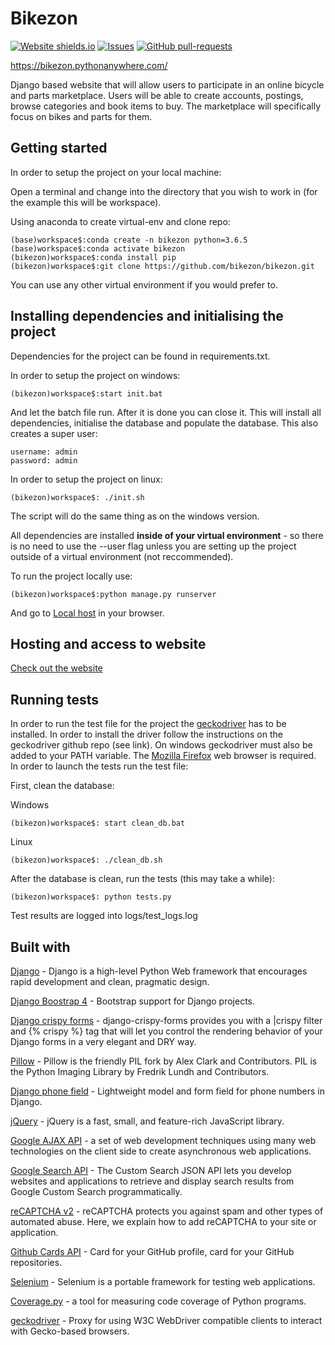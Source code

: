 # Bikezon

[![Website shields.io](https://img.shields.io/website-up-down-green-red/http/shields.io.svg)](https://bikezon.pythonanywhere.com/)
[![Issues](https://img.shields.io/github/issues-raw/tterb/PlayMusic.svg?maxAge=25000)](https://github.com/bikezon/bikezon/issues/)
[![GitHub pull-requests](https://img.shields.io/github/issues-pr/Naereen/StrapDown.js.svg)](https://github.com/bikezon/bikezon/pulls)


<https://bikezon.pythonanywhere.com/>

Django based website that will allow users to participate in an online bicycle and parts marketplace. Users will be able to create accounts, postings, browse categories and book items to buy. The marketplace will specifically focus on bikes and parts for them.

## Getting started

In order to setup the project on your local machine:

Open a terminal and change into the directory that you wish to work in (for the example this will be workspace).

Using anaconda to create virtual-env and clone repo:

```shell
(base)workspace$:conda create -n bikezon python=3.6.5
(base)workspace$:conda activate bikezon
(bikezon)workspace$:conda install pip
(bikezon)workspace$:git clone https://github.com/bikezon/bikezon.git
```

You can use any other virtual environment if you would prefer to.

## Installing dependencies and initialising the project

Dependencies for the project can be found in requirements.txt.

In order to setup the project on windows:

```shell
(bikezon)workspace$:start init.bat
```

And let the batch file run. After it is done you can close it. This will install all dependencies, initialise the database and populate the database.
This also creates a super user:

```shell
username: admin
password: admin
```

In order to setup the project on linux:

```shell
(bikezon)workspace$: ./init.sh
```

The script will do the same thing as on the windows version.

All dependencies are installed **inside of your virtual environment** - so there is no need to use the --user flag unless you are setting up the project outside of a virtual environment (not reccommended).

To run the project locally use:

```shell
(bikezon)workspace$:python manage.py runserver
```

And go to [Local host](127.0.0.1:8000 "127.0.0.1:8000") in your browser.

## Hosting and access to website

[Check out the website](https://bikezon.pythonanywhere.com/)

## Running tests

In order to run the test file for the project the [geckodriver](https://github.com/mozilla/geckodriver/releases "geckodriver") has to be installed. In order to install the driver follow the instructions on the geckodriver github repo
(see link). On windows geckodriver must also be added to your PATH variable. The [Mozilla Firefox](https://www.mozilla.org/en-GB/firefox/new/ "Mozilla Firefox") web browser is required.
In order to launch the tests run the test file:

First, clean the database:

Windows

```shell
(bikezon)workspace$: start clean_db.bat
```

Linux

```shell
(bikezon)workspace$: ./clean_db.sh
```

After the database is clean, run the tests (this may take a while):

```shell
(bikezon)workspace$: python tests.py
```

Test results are logged into logs/test_logs.log

## Built with

[Django](https://www.djangoproject.com/ "Django's Homepage") - Django is a high-level Python Web framework that encourages rapid development and clean, pragmatic design.

[Django Boostrap 4](https://pypi.org/project/django-bootstrap4/ "Bootstrap support for Django projects") - Bootstrap support for Django projects.

[Django crispy forms](https://django-crispy-forms.readthedocs.io/en/latest/) - django-crispy-forms provides you with a |crispy filter and {% crispy %} tag that will let you control the rendering behavior of your Django forms in a very elegant and DRY way.

[Pillow](https://pillow.readthedocs.io/en/stable/) - Pillow is the friendly PIL fork by Alex Clark and Contributors. PIL is the Python Imaging Library by Fredrik Lundh and Contributors.

[Django phone field](https://github.com/VeryApt/django-phone-field) - Lightweight model and form field for phone numbers in Django.

[jQuery](https://jquery.com/ "jQuery") - jQuery is a fast, small, and feature-rich JavaScript library.

[Google AJAX API](https://support.google.com/webmasters/answer/174993?hl=en) - a set of web development techniques using many web technologies on the client side to create asynchronous web applications.

[Google Search API](https://developers.google.com/custom-search/v1/overview) - The Custom Search JSON API lets you develop websites and applications to retrieve and display search results from Google Custom Search programmatically.

[reCAPTCHA v2](https://developers.google.com/recaptcha/docs/display) - reCAPTCHA protects you against spam and other types of automated abuse. Here, we explain how to add reCAPTCHA to your site or application.

[Github Cards API](https://github.com/lepture/github-cards) - Card for your GitHub profile, card for your GitHub repositories.

[Selenium](https://www.selenium.dev/ "selenium") - Selenium is a portable framework for testing web applications.

[Coverage.py](https://coverage.readthedocs.io/en/coverage-5.0.3/ "coverage") - a tool for measuring code coverage of Python programs.

[geckodriver](https://github.com/mozilla/geckodriver/releases "geckodriver") - Proxy for using W3C WebDriver compatible clients to interact with Gecko-based browsers.
